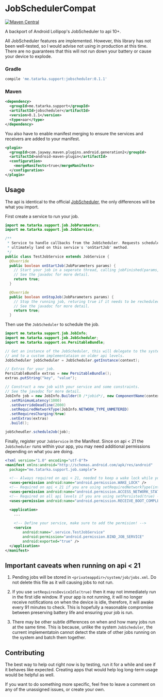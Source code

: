 JobSchedulerCompat
==================
[![Maven Central](https://maven-badges.herokuapp.com/maven-central/me.tatarka.support/jobscheduler/badge.svg?style=flat)](https://maven-badges.herokuapp.com/maven-central/me.tatarka.support/jobscheduler)

A backport of Android Lollipop's JobScheduler to api 10+.

All JobScheduler features are implemented. However, this library has not been
well-tested, so I would advise not using in production at this time. There are
no guarantees that this will not run down your battery or cause your device to
explode.

### Gradle 
```groovy
compile 'me.tatarka.support:jobscheduler:0.1.1'
```
### Maven
```xml
<dependency>
  <groupId>me.tatarka.support</groupId>
  <artifactId>jobscheduler</artifactId>
  <version>0.1.1</version>
  <type>aar</type>
</dependency>
```

You also have to enable manifest merging to ensure the services and receivers are added to your manifest.
```xml
<plugin>
  <groupId>com.jayway.maven.plugins.android.generation2</groupId>
  <artifactId>android-maven-plugin</artifactId>
  <configuration>
    <mergeManifests>true</mergeManifests>
  </configuration>
</plugin>
```

## Usage

The api is identical to the official
[JobScheduler](http://developer.android.com/reference/android/app/job/JobScheduler.html),
the only differences will be what you import.

First create a service to run your job.

```java
import me.tatarka.support.job.JobParameters;
import me.tatarka.support.job.JobService;

/**
 * Service to handle callbacks from the JobScheduler. Requests scheduled with the JobScheduler
 * ultimately land on this service's "onStartJob" method.
 */
public class TestJobService extends JobService {
  @Override
  public boolean onStartJob(JobParameters params) {
    // Start your job in a seperate thread, calling jobFinished(params, needsRescheudle) when you are done.
    // See the javadoc for more detail.
    return true;
  }

  @Override
  public boolean onStopJob(JobParameters params) {
    // Stop the running job, returing true if it needs to be recheduled.
    // See the javadoc for more detail.
    return true;
  }
```

Then use the `JobScheduler` to schedule the job.

```java
import me.tatarka.support.job.JobInfo;
import me.tatarka.support.job.JobScheduler;
import me.tatarka.support.os.PersitableBundle;

// Get an instance of the JobScheduler, this will delegate to the system JobScheduler on api 21+ 
// and to a custom implementataion on older api levels.
JobScheduler jobScheduler = JobScheduler.getInstance(context);

// Extras for your job.
PersitableBundle extras = new PersitableBundle();
extras.putString("key", "value");

// Construct a new job with your service and some constraints.
// See the javadoc for more detail.
JobInfo job = new JobInfo.Builder(0 /*jobid*/, new ComponentName(context, TestJobService.class))
  .setMinimumLatency(1000)
  .setOverrideDeadline(2000)
  .setRequiredNetworkType(JobInfo.NETWORK_TYPE_UNMETERED)
  .setRequiresCharging(true)
  .setExtras(extras)
  .build();

jobScheudler.scheduleJob(job);
```

Finally, register your `JobService` in the Manifest. Since on api < 21 the
`JobScheduler` runs within your app, you may need additional permissions
depending on what you are doing.

```xml
<?xml version="1.0" encoding="utf-8"?>
<manifest xmlns:android="http://schemas.android.com/apk/res/android"
  package="me.tatarka.support.job.sample">

  <!-- Always required on api < 21, needed to keep a wake lock while your job is running -->
  <uses-permission android:name="android.permission.WAKE_LOCK" />
  <!-- Required on api < 21 if you are using setRequiredNetworkType(int) -->
  <uses-permission android:name="android.permission.ACCESS_NETWORK_STATE" />
  <!-- Required on all api levels if you are using setPersisted(true) -->
  <uses-permission android:name="android.permission.RECEIVE_BOOT_COMPLETED" />

  <application>
    ...
    
    <!-- Define your service, make sure to add the permision! -->
    <service
        android:name=".service.TestJobService"
        android:permission="android.permission.BIND_JOB_SERVICE"
        android:exported="true" />
  </application>
</manifest>
```

## Important caveats when running on api < 21

1. Pending jobs will be stored in `<privateappdir>/system/job/jobs.xml`. Do not
   delete this file as it will causing jobs to not run.

2. If you use `setRequiresDeviceIdle(true)` then it may not immediately run in
   the first idle window. If your app is not running, it will no longer receive
   notifications on when the device is idle, therefore, it will awake every 91
   minutes to check. This is hopefully a reasonable compromise between
   preserving battery life and ensuring your job is run.

3. There may be other subtle differences on when and how many jobs run at the
   same time. This is because, unlike the system `JobScheduler`, the current
   implementatoin cannot detect the state of other jobs running on the system
   and batch them together.

## Contributing

The best way to help out right now is by testing, run it for a while and see if
it behaves like expected. Creating apps that would help log long-term usage
would be helpful as well.

If you want to do something more specific, feel free to leave a comment on any of
the unassigned issues, or create your own.
